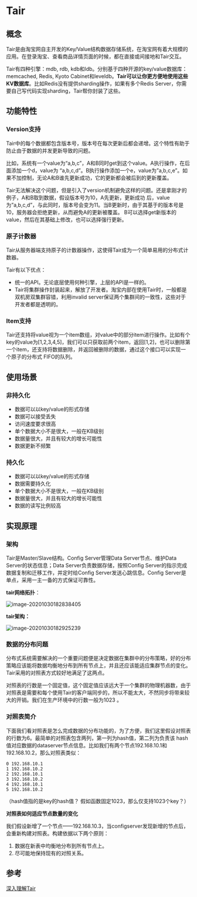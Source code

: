 # Tair



## 概念

Tair是由淘宝网自主开发的Key/Value结构数据存储系统，在淘宝网有着大规模的应用。在登录淘宝、查看商品详情页面的时候，都在直接或间接地和Tair交互。

Tair有四种引擎：mdb, rdb, kdb和ldb。分别基于四种开源的key/value数据库：memcached, Redis, Kyoto Cabinet和leveldb。**Tair可以让你更方便地使用这些KV数据库**。比如Redis没有提供sharding操作，如果有多个Redis Server，你需要自己写代码实现sharding，Tair帮你封装了这些。



## 功能特性



### Version支持

Tair中的每个数据都包含版本号，版本号在每次更新后都会递增。这个特性有助于防止由于数据的并发更新导致的问题。

比如，系统有一个value为“a,b,c”，A和B同时get到这个value。A执行操作，在后面添加一个d，value为 “a,b,c,d”。B执行操作添加一个e，value为”a,b,c,e”。如果不加控制，无论A和B谁先更新成功，它的更新都会被后到的更新覆盖。

Tair无法解决这个问题，但是引入了version机制避免这样的问题。还是拿刚才的例子，A和B取到数据，假设版本号为10，A先更新，更新成功 后，value为”a,b,c,d”，与此同时，版本号会变为11。当B更新时，由于其基于的版本号是10，服务器会拒绝更新，从而避免A的更新被覆盖。 B可以选择get新版本的value，然后在其基础上修改，也可以选择强行更新。





### 原子计数器

Tair从服务器端支持原子的计数器操作，这使得Tair成为一个简单易用的分布式计数器。

Tair有以下优点：

- 统一的API。无论底层使用何种引擎，上层的API是一样的。
- Tair将集群操作封装起来，解放了开发者。淘宝内部在使用Tair时，一般都是双机房双集群容错，利用invalid server保证两个集群间的一致性，这些对于开发者都是透明的。



### Item支持

Tair还支持将value视为一个item数组，对value中的部分item进行操作。比如有个key的value为[1,2,3,4,5]，我们可以只获取前两个item，返回[1,2]，也可以删除第一个item，还支持将数据删除，并返回被删除的数据，通过这个接口可以实现一个原子的分布式 FIFO的队列。





## 使用场景



### 非持久化

- 数据可以以key/value的形式存储
- 数据可以接受丢失
- 访问速度要求很高
- 单个数据大小不是很大，一般在KB级别
- 数据量很大，并且有较大的增长可能性
- 数据更新不频繁



### 持久化

- 数据可以以key/value的形式存储
- 数据需要持久化
- 单个数据大小不是很大，一般在KB级别
- 数据量很大，并且有较大的增长可能性
- 数据的读写比例较高





## 实现原理



### 架构

Tair是Master/Slave结构。Config Server管理Data Server节点、维护Data Server的状态信息；Data Server负责数据存储，按照Config Server的指示完成数据复制和迁移工作，并定时给Config Server发送心跳信息。Config Server是单点，采用一主一备的方式保证可靠性。



**tair网络拓扑**：

![image-20201030182838405](https://tva1.sinaimg.cn/large/0081Kckwgy1gk7jdnmu8xj30x00gok2q.jpg)



**tair架构：**

![image-20201030182925239](https://tva1.sinaimg.cn/large/0081Kckwgy1gk7jeddcduj30f908b774.jpg)







### 数据的分布问题

分布式系统需要解决的一个重要问题便是决定数据在集群中的分布策略，好的分布策略应该能将数据均衡地分布到所有节点上，并且还应该能适应集群节点的变化。Tair采用的对照表方式较好地满足了这两点。

对照表的行数是一个固定值，这个固定值应该远大于一个集群的物理机器数，由于对照表是需要和每个使用Tair的客户端同步的，所以不能太大，不然同步将带来较大的开销。我们在生产环境中的行数一般为1023 。



### 对照表简介

下面我们看对照表是怎么完成数据的分布功能的，为了方便，我们这里假设对照表的行数为6。最简单的对照表包含两列，第一列为hash值，第二列为负责该 hash值对应数据的dataserver节点信息。比如我们有两个节点192.168.10.1和192.168.10.2，那么对照表类似：

```properties
0 192.168.10.1
1 192.168.10.2
2 192.168.10.1
3 192.168.10.2
4 192.168.10.1
5 192.168.10.2
```

（hash值指的是key的hash值？ 假如函数固定1023，那么仅支持1023个key？）



**对照表如何适应节点数量的变化**

我们假设新增了一个节点——192.168.10.3，当configserver发现新增的节点后，会重新构建对照表。构建依据以下两个原则：

1. 数据在新表中均衡地分布到所有节点上。
2. 尽可能地保持现有的对照关系。















## 参考

[深入理解Tair](https://www.jianshu.com/p/ccb17daed766)